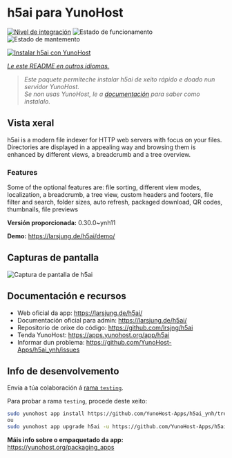 <!--
NOTA: Este README foi creado automáticamente por <https://github.com/YunoHost/apps/tree/master/tools/readme_generator>
NON debe editarse manualmente.
-->

# h5ai para YunoHost

[![Nivel de integración](https://dash.yunohost.org/integration/h5ai.svg)](https://dash.yunohost.org/appci/app/h5ai) ![Estado de funcionamento](https://ci-apps.yunohost.org/ci/badges/h5ai.status.svg) ![Estado de mantemento](https://ci-apps.yunohost.org/ci/badges/h5ai.maintain.svg)

[![Instalar h5ai con YunoHost](https://install-app.yunohost.org/install-with-yunohost.svg)](https://install-app.yunohost.org/?app=h5ai)

*[Le este README en outros idiomas.](./ALL_README.md)*

> *Este paquete permíteche instalar h5ai de xeito rápido e doado nun servidor YunoHost.*  
> *Se non usas YunoHost, le a [documentación](https://yunohost.org/install) para saber como instalalo.*

## Vista xeral

h5ai is a modern file indexer for HTTP web servers with focus on your files. Directories are displayed in a appealing way and browsing them is enhanced by different views, a breadcrumb and a tree overview.

### Features

Some of the optional features are: file sorting, different view modes, localization, a breadcrumb, a tree view, custom headers and footers, file filter and search, folder sizes, auto refresh, packaged download, QR codes, thumbnails, file previews


**Versión proporcionada:** 0.30.0~ynh11

**Demo:** <https://larsjung.de/h5ai/demo/>

## Capturas de pantalla

![Captura de pantalla de h5ai](./doc/screenshots/screenshot.jpg)

## Documentación e recursos

- Web oficial da app: <https://larsjung.de/h5ai/>
- Documentación oficial para admin: <https://larsjung.de/h5ai/>
- Repositorio de orixe do código: <https://github.com/lrsjng/h5ai>
- Tenda YunoHost: <https://apps.yunohost.org/app/h5ai>
- Informar dun problema: <https://github.com/YunoHost-Apps/h5ai_ynh/issues>

## Info de desenvolvemento

Envía a túa colaboración á [rama `testing`](https://github.com/YunoHost-Apps/h5ai_ynh/tree/testing).

Para probar a rama `testing`, procede deste xeito:

```bash
sudo yunohost app install https://github.com/YunoHost-Apps/h5ai_ynh/tree/testing --debug
ou
sudo yunohost app upgrade h5ai -u https://github.com/YunoHost-Apps/h5ai_ynh/tree/testing --debug
```

**Máis info sobre o empaquetado da app:** <https://yunohost.org/packaging_apps>
